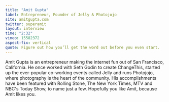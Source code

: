 ```yaml
---
title: "Amit Gupta"
label: Entrepreneur, Founder of Jelly & Photojojo
site: amitgupta.com
twitter: superamit
layout: interview
time: "2:32"
vimeo: 15582372
aspect-fix: vertical
quote: Figure out how you’ll get the word out before you even start.
---
```


Amit Gupta is an entrepreneur making the internet fun out of San Francisco, California. He once worked with Seth Godin to create ChangeThis, started up the ever-popular co-working events called Jelly and runs Photojojo, where photography is the heart of the community. His accomplishments have been featured with Rolling Stone, The New York Times, MTV and NBC's Today Show, to name just a few. Hopefully you like Amit, because Amit likes you.